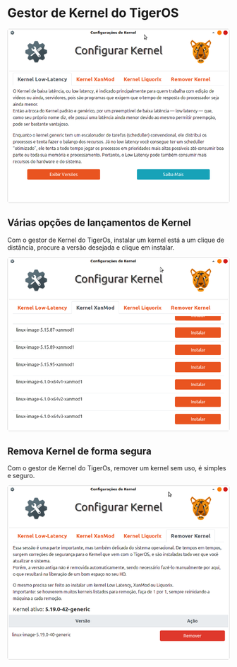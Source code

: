 # Gestor de Kernel do TigerOS

![Gestor de Kernel Screenshot][def3]

## Várias opções de lançamentos de Kernel

Com o gestor de Kernel do TigerOs, instalar um kernel está a um clique de distância, procure a versão desejada e clique em instalar.

![Gestor de Kernel XanMod Screenshot][def2]

## Remova Kernel de forma segura

Com o gestor de Kernel do TigerOs, remover um kernel sem uso, é simples e seguro.

![Gestor de Kernel - Removendo Kernel Screenshot][def]

[def]: imgs/03.png?raw=true
[def2]: imgs/02.png?raw=true
[def3]: imgs/01.png?raw=true
